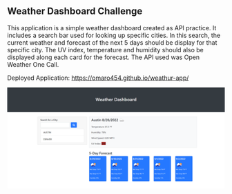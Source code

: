 ## Weather Dashboard Challenge
 
This application is a simple weather dashboard created as API practice. It includes a search bar used for looking up specific cities. In this search, the current weather and forecast of the next 5 days should be display for that specific city. The UV index, temperature and humidity should also be displayed along each card for the forecast. The API used was Open Weather One Call.

 Deployed Application: https://omaro454.github.io/weathur-app/

![](/weatherscreenshot.png)
